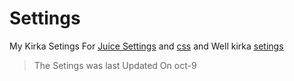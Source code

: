 # Settings
My Kirka Setings For [Juice Settings](https://ttvpoopooumgood.github.io/Settings/Juice) and [css](https://ttvpoopooumgood.github.io/Settings/css/Halloween/index.css) and Well kirka [setings](https://ttvpoopooumgood.github.io/Settings/Kirka)
>The Setings was last Updated On oct-9
